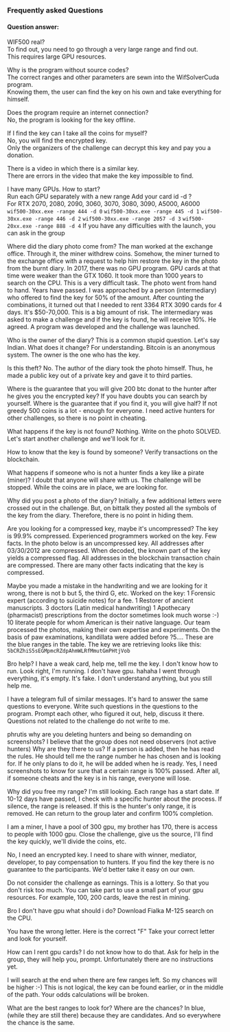 ### Frequently asked Questions
#### Question answer:

WIF500 real?</br>
To find out, you need to go through a very large range and find out.</br>
This requires large GPU resources.

Why is the program without source codes?</br>
The correct ranges and other parameters are sewn into the WifSolverCuda program.</br>
Knowing them, the user can find the key on his own and take everything for himself.

Does the program require an internet connection?</br>
No, the program is looking for the key offline.

If I find the key can I take all the coins for myself?</br>
No, you will find the encrypted key.</br>
Only the organizers of the challenge can decrypt this key and pay you a donation.

There is a video in which there is a similar key.</br>
There are errors in the video that make the key impossible to find.

I have many GPUs. How to start?</br>
Run each GPU separately with a new range Add your card id -d ?</br>
For RTX 2070, 2080, 2090, 3060, 3070, 3080, 3090, A5000, A6000</br>
```wif500-30xx.exe -range 444 -d 0```
```wif500-30xx.exe -range 445 -d 1```
```wif500-30xx.exe -range 446 -d 2```
```wif500-30xx.exe -range 2057 -d 3```
```wif500-20xx.exe -range 888 -d 4```
If you have any difficulties with the launch, you can ask in the group

Where did the diary photo come from?
The man worked at the exchange office. 
Through it, the miner withdrew coins. 
Somehow, the miner turned to the exchange office with a request to help him restore the key in the photo from the burnt diary.
In 2017, there was no GPU program. GPU cards at that time were weaker than the GTX 1060. 
It took more than 1000 years to search on the CPU. 
This is a very difficult task. The photo went from hand to hand.
Years have passed.
I was approached by a person (intermediary) who offered to find the key for 50% of the amount. 
After counting the combinations, it turned out that I needed to rent 3364 RTX 3090 cards for 4 days.
It's $50-70,000. This is a big amount of risk.
The intermediary was asked to make a challenge and if the key is found, he will receive 10%. He agreed.
A program was developed and the challenge was launched.

Who is the owner of the diary?
This is a common stupid question. Let's say Indian. What does it change? For understanding. Bitcoin is an anonymous system. The owner is the one who has the key.

Is this theft?
No.
The author of the diary took the photo himself. 
Thus, he made a public key out of a private key and gave it to third parties.


Where is the guarantee that you will give 200 btc donat to the hunter after he gives you the encrypted key?
If you have doubts you can search by yourself. Where is the guarantee that if you find it, you will give half?
If not greedy 500 coins is a lot - enough for everyone.
I need active hunters for other challenges, so there is no point in cheating.


What happens if the key is not found?
Nothing. Write on the photo SOLVED. Let's start another challenge and we'll look for it.

How to know that the key is found by someone?
Verify transactions on the blockchain.

What happens if someone who is not a hunter finds a key like a pirate (miner)?
I doubt that anyone will share with us.
The challenge will be stopped.
While the coins are in place, we are looking for.

Why did you post a photo of the diary?
Initially, a few additional letters were crossed out in the challenge.
But, on bittalk they posted all the symbols of the key from the diary. Therefore, there is no point in hiding them.


Are you looking for a compressed key, maybe it's uncompressed?
The key is 99.9% compressed.
Experienced programmers worked on the key.
Few facts.
In the photo below is an uncompressed key.
All addresses after 03/30/2012 are compressed.
When decoded, the known part of the key yields a compressed flag.
All addresses in the blockchain transaction chain are compressed.
There are many other facts indicating that the key is compressed.


Maybe you made a mistake in the handwriting and we are looking for it wrong, there is not b but 5, the third G, etc.
Worked on the key:
1 Forensic expert (according to suicide notes) for a fee.
1 Restorer of ancient manuscripts.
3 doctors (Latin medical handwriting)
1 Apothecary (pharmacist) prescriptions from the doctor sometimes look much worse :-)
10 literate people for whom American is their native language.
Our team processed the photos, making their own expertise and experiments.
On the basis of paw examinations, kandillata were added before ?5.... These are the blue ranges in the table.
The key we are retrieving looks like this:
```5bCRZhiS5sEGMpmcRZdpAhmWLRfMmutGmPHtjVob```

Bro help?
I have a weak card, help me, tell me the key. 
I don't know how to run. Look right, 
I'm running. I don't have gpu. 
hahaha I went through everything, it's empty. 
It's fake. I don't understand anything, but you still help me.

I have a telegram full of similar messages. It's hard to answer the same questions to everyone.
Write such questions in the questions to the program. Prompt each other, who figured it out, help, discuss it there. Questions not related to the challenge do not write to me.

phrutis why are you deleting hunters and being so demanding on screenshots?
I believe that the group does not need observers (not active hunters)
Why are they there to us?
If a person is added, then he has read the rules. He should tell me the range number he has chosen and is looking for. If he only plans to do it, he will be added when he is ready.
Yes, I need screenshots to know for sure that a certain range is 100% passed.
After all, if someone cheats and the key is in his range, everyone will lose.

Why did you free my range? I'm still looking.
Each range has a start date. If 10-12 days have passed, I check with a specific hunter about the process. If silence, the range is released. If this is the hunter's only range, it is removed. He can return to the group later and confirm 100% completion.


I am a miner, I have a pool of 300 gpu, my brother has 170, there is access to people with 1000 gpu. Close the challenge, give us the source, I'll find the key quickly, we'll divide the coins, etc.

No, I need an encrypted key. I need to share with
winner, mediator, developer, to pay compensation to hunters. If you find the key there is no guarantee to the participants. We'd better take it easy on our own.

Do not consider the challenge as earnings. This is a lottery. So that you don't risk too much. You can take part to use a small part of your gpu resources.
For example, 100, 200 cards, leave the rest in mining.

Bro I don't have gpu what should i do?
Download Fialka M-125 search on the CPU.

You have the wrong letter.
Here is the correct "F"
Take your correct letter and look for yourself.

How can I rent gpu cards? I do not know how to do that.
Ask for help in the group, they will help you, prompt. Unfortunately there are no instructions yet.


I will search at the end when there are few ranges left. So my chances will be higher :-)
This is not logical, the key can be found earlier, or in the middle of the path. Your odds calculations will be broken.

What are the best ranges to look for? Where are the chances?
In blue, (while they are still there) because they are candidates.
And so everywhere the chance is the same.



